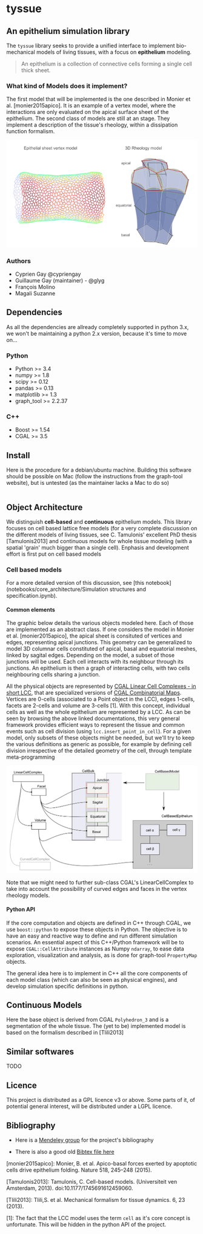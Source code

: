 # tyssue
## An epithelium simulation library

The `tyssue` library seeks to provide a unified interface to implement
bio-mechanical models of living tissues, with a focus on **epithelium** modeling.

> An epithelium is a collection of connective cells forming a
> single cell thick sheet.


### What kind of Models does it implement?

The first model that will be implemented is the one described in
Monier et al. [monier2015apico]. It is an example of a vertex model,
where the interactions are only evaluated on the apical surface sheet
of the epithelium. The second class of models are still at an
stage. They implement a description of the tissue's rheology, within a
dissipation function formalism.

![The two models considered](doc/illus/two_models.png)


### Authors

* Cyprien Gay @cypriengay
* Guillaume Gay (maintainer) - @glyg
* François Molino
* Magali Suzanne


## Dependencies

As all the dependencies are allready completely supported in python 3.x, we won't be maintaining a
python 2.x version, because it's time to move on...

### Python

- Python >= 3.4
- numpy >= 1.8
- scipy >= 0.12
- pandas >= 0.13
- matplotlib >= 1.3
- graph_tool >= 2.2.37

### C++
- Boost >= 1.54
- CGAL >= 3.5


## Install

Here is the procedure for a debian/ubuntu machine. Building this software should be possible
on Mac (follow the instructions from the graph-tool website), but is untested (as the maintainer lacks a Mac to do so)

```bash


```
## Object Architecture

We distinguish **cell-based** and **continuous** epithelium
models. This library focuses on cell based lattice free models (for a
very complete discussion on the different models of living tissues,
see C. Tamulonis' excellent PhD thesis [Tamulonis2013] and continuous
models for whole tissue modeling (with a spatial 'grain' much bigger
than a single cell). Enphasis and development effort is first put on
cell based models

### Cell based models

For a more detailed version of this discussion, see
[this notebook](notebooks/core_architecture/Simulation structures and
specification.ipynb).

#### Common elements

The graphic below details the various objects modeled here. Each of
those are implemented as an abstract class. If one considers the model
in Monier et al. [monier2015apico], the apical sheet is consituted of
vertices and edges, representing apical junctions. This geometry can
be generalized to model 3D columnar cells constituted of apical, basal
and equatorial meshes, linked by sagital edges. Depending on the
model, a subset of those junctions will be used. Each cell interacts
with its neighbour through its junctions. An epithelium is then a
graph of interacting cells, with two cells neighbouring cells sharing
a junction.

All the physical objects are represented by
[CGAL Linear Cell Complexes - in short LCC](http://doc.cgal.org/latest/Linear_cell_complex/index.html),
that are specialized versions of
[CGAL Combinatorial Maps](http://doc.cgal.org/latest/Combinatorial_map/index.html). Vertices
are 0-cells (associated to a Point object in the LCC), edges 1-cells,
facets are 2-cells and volume are 3-cells [1]. With this concept,
individual cells as well as the whole epithelium are represented by a
LCC. As can be seen by browsing the above linked documentations, this
very general framework provides efficient ways to represent the tissue
and common events such as cell division (using
`lcc.insert_point_in_cell`). For a given model, only subsets of these
objects might be needed, but we'll try to keep the various definitions
as generic as possible, for example by defining cell division
irrespective of the detailed geometry of the cell, through template meta-programming

![The objects defined in this library](doc/illus/class_diagram.png)

Note that we might need to further sub-class CGAL's LinearCellComplex
to take into account the possibility of curved edges and faces in the
vertex rheology models.

#### Python API

If the core computation and objects are defined in C++ through CGAL,
we use `boost::python` to expose these objects in Python. The
objective is to have an easy and reactive way to define and run
different simulation scenarios. An essential aspect of this C++/Python
framework will be to expose `CGAL::CellAttribute` instances as
Numpy `ndarray`, to ease data exploration, visualization and analysis,
as is done for graph-tool `PropertyMap` objects.

The general idea here is to implement in C++ all the core components
of each model class (which can also be seen as physical engines), and
develop simulation specific definitions in python.


## Continuous Models

Here the base object is derived from CGAL `Polyhedron_3` and is a
segmentation of the whole tissue. The (yet to be) implemented model is
based on the formalism described in [Tlili2013]

## Similar softwares

TODO

## Licence

This project is distributed as a GPL licence v3 or above. Some parts of it, of
potential general interest, will be distributed under a LGPL licence.


## Bibliography

* Here is a [Mendeley group](https://www.mendeley.com/groups/7132031/tyssue/) for the project's
  bibliography

* There is also a good old [Bibtex file here](bibliography/tyssue.bib)



[monier2015apico]: Monier, B. et al. Apico-basal forces exerted by
  apoptotic cells drive epithelium folding. Nature 518, 245–248 (2015).

[Tamulonis2013]: Tamulonis, C. Cell-based models. (Universiteit ven Amsterdam, 2013). doi:10.1177/1745691612459060.

[Tlili2013]: Tlili,S. et al. Mechanical formalism for tissue dynamics. 6, 23 (2013).

[1]: The fact that the LCC model uses the term `cell` as it's core
  concept is unfortunate. This will be hidden in the python API of the project.
